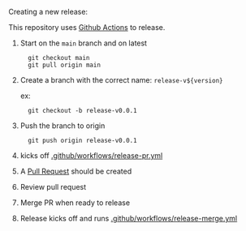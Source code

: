
Creating a new release:

This repository uses [Github Actions](https://docs.github.com/en/actions) to release.

1. Start on the `main` branch and on latest
    ```
      git checkout main
      git pull origin main
    ```
1. Create a branch with the correct name: `release-v${version}`

    ex:
    ```
      git checkout -b release-v0.0.1
    ```

1. Push the branch to origin

    ```
      git push origin release-v0.0.1
    ```

1. kicks off [.github/workflows/release-pr.yml](/.github/workflows/release-pr.yml)
1. A [Pull Request](https://docs.github.com/en/github/collaborating-with-issues-and-pull-requests/about-pull-requests) should be created
1. Review pull request
1. Merge PR when ready to release
1. Release kicks off and runs [.github/workflows/release-merge.yml](/.github/workflows/release-merge.yml)
